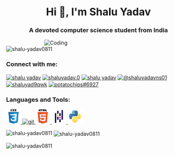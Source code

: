 <!--
**Shalu-Yadav0811/Shalu-Yadav0811** is a ✨ _special_ ✨ repository because its `README.md` (this file) appears on your GitHub profile.

Here are some ideas to get you started:

- 🔭 I’m currently working on ...
- 🌱 I’m currently learning ...
- 👯 I’m looking to collaborate on ...
- 🤔 I’m looking for help with ...
- 💬 Ask me about ...
- 📫 How to reach me: ...
- 😄 Pronouns: ...
- ⚡ Fun fact: ...
-->
<h1 align="center">Hi 👋, I'm Shalu Yadav</h1>
<h3 align="center">A devoted computer science student from India</h3>

<img align="right" alt="Coding" width="400" src="https://github.com/Shalu-Yadav0811/Shalu-Yadav0811/raw/main/assets/143307492/5e07ee3f-b1a9-43ed-949e-6867168daee1.png">

<p align="left"> <img src="https://komarev.com/ghpvc/?username=shalu-yadav0811&label=Profile%20views&color=0e75b6&style=flat" alt="shalu-yadav0811" /> </p>

<h3 align="left">Connect with me:</h3>
<p align="left">
<a href="https://linkedin.com/in/shalu yadav" target="blank"><img align="center" src="https://raw.githubusercontent.com/rahuldkjain/github-profile-readme-generator/master/src/images/icons/Social/linked-in-alt.svg" alt="shalu yadav" height="30" width="40" /></a>
<a href="https://instagram.com/shaluyadav.0" target="blank"><img align="center" src="https://raw.githubusercontent.com/rahuldkjain/github-profile-readme-generator/master/src/images/icons/Social/instagram.svg" alt="shaluyadav.0" height="30" width="40" /></a>
<a href="https://medium.com/shalu yadav" target="blank"><img align="center" src="https://raw.githubusercontent.com/rahuldkjain/github-profile-readme-generator/master/src/images/icons/Social/medium.svg" alt="shalu yadav" height="30" width="40" /></a>
<a href="https://www.hackerrank.com/@shaluyadavns01" target="blank"><img align="center" src="https://raw.githubusercontent.com/rahuldkjain/github-profile-readme-generator/master/src/images/icons/Social/hackerrank.svg" alt="@shaluyadavns01" height="30" width="40" /></a>
<a href="https://auth.geeksforgeeks.org/user/shaluyad9qwk" target="blank"><img align="center" src="https://raw.githubusercontent.com/rahuldkjain/github-profile-readme-generator/master/src/images/icons/Social/geeks-for-geeks.svg" alt="shaluyad9qwk" height="30" width="40" /></a>
<a href="https://discord.gg/potatochips#6927" target="blank"><img align="center" src="https://raw.githubusercontent.com/rahuldkjain/github-profile-readme-generator/master/src/images/icons/Social/discord.svg" alt="potatochips#6927" height="30" width="40" /></a>
</p>

<h3 align="left">Languages and Tools:</h3>
<p align="left"> <a href="https://www.w3schools.com/css/" target="_blank" rel="noreferrer"> <img src="https://raw.githubusercontent.com/devicons/devicon/master/icons/css3/css3-original-wordmark.svg" alt="css3" width="40" height="40"/> </a> <a href="https://git-scm.com/" target="_blank" rel="noreferrer"> <img src="https://www.vectorlogo.zone/logos/git-scm/git-scm-icon.svg" alt="git" width="40" height="40"/> </a> <a href="https://www.w3.org/html/" target="_blank" rel="noreferrer"> <img src="https://raw.githubusercontent.com/devicons/devicon/master/icons/html5/html5-original-wordmark.svg" alt="html5" width="40" height="40"/> </a> <a href="https://pandas.pydata.org/" target="_blank" rel="noreferrer"> <img src="https://raw.githubusercontent.com/devicons/devicon/2ae2a900d2f041da66e950e4d48052658d850630/icons/pandas/pandas-original.svg" alt="pandas" width="40" height="40"/> </a> <a href="https://www.python.org" target="_blank" rel="noreferrer"> <img src="https://raw.githubusercontent.com/devicons/devicon/master/icons/python/python-original.svg" alt="python" width="40" height="40"/> </a> </p>

<p><img align="left" src="https://github-readme-stats.vercel.app/api/top-langs?username=shalu-yadav0811&show_icons=true&locale=en&layout=compact" alt="shalu-yadav0811" /></p>

<p>&nbsp;<img align="center" src="https://github-readme-stats.vercel.app/api?username=shalu-yadav0811&show_icons=true&locale=en" alt="shalu-yadav0811" /></p>

<p><img align="center" src="https://github-readme-streak-stats.herokuapp.com/?user=shalu-yadav0811&" alt="shalu-yadav0811" /></p>
